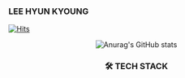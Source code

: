 ### LEE HYUN KYOUNG
[![Hits](https://hits.seeyoufarm.com/api/count/incr/badge.svg?url=https%3A%2F%2Fgithub.com%2Fhymiel&count_bg=%23FCC4C4&title_bg=%23FCC4C4&icon=hey.svg&icon_color=%23FFFFFF&title=Hello&edge_flat=false)](https://github.com/hymiel)

<div align="center">

![Anurag's GitHub stats](https://github-readme-stats.vercel.app/api?username=hymiel&show_icons=true&theme=radical)


### 🛠 TECH STACK
</div>
